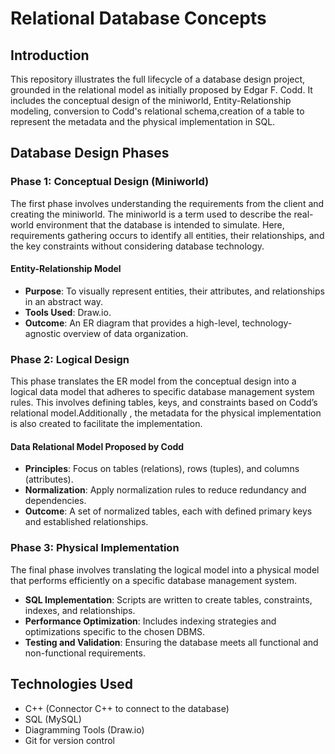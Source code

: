#  Relational Database Concepts

## Introduction
This repository illustrates the full lifecycle of a database design project, grounded in the relational model as initially proposed by Edgar F. Codd. It includes the conceptual design of the miniworld, Entity-Relationship modeling, conversion to Codd's relational schema,creation of a table to represent the metadata and the physical implementation in SQL.

## Database Design Phases

### Phase 1: Conceptual Design (Miniworld)
The first phase involves understanding the requirements from the client and creating the miniworld. The miniworld is a term used to describe the real-world environment that the database is intended to simulate. Here, requirements gathering occurs to identify all entities, their relationships, and the key constraints without considering database technology.

#### Entity-Relationship Model
- **Purpose**: To visually represent entities, their attributes, and relationships in an abstract way.
- **Tools Used**: Draw.io.
- **Outcome**: An ER diagram that provides a high-level, technology-agnostic overview of data organization.

### Phase 2: Logical Design
This phase translates the ER model from the conceptual design into a logical data model that adheres to specific database management system rules. This involves defining tables, keys, and constraints based on Codd’s relational model.Additionally , the metadata for the physical implementation is also created to facilitate the implementation.

#### Data Relational Model Proposed by Codd
- **Principles**: Focus on tables (relations), rows (tuples), and columns (attributes).
- **Normalization**: Apply normalization rules to reduce redundancy and dependencies.
- **Outcome**: A set of normalized tables, each with defined primary keys and established relationships.

### Phase 3: Physical Implementation
The final phase involves translating the logical model into a physical model that performs efficiently on a specific database management system.

- **SQL Implementation**: Scripts are written to create tables, constraints, indexes, and relationships.
- **Performance Optimization**: Includes indexing strategies and optimizations specific to the chosen DBMS.
- **Testing and Validation**: Ensuring the database meets all functional and non-functional requirements.

## Technologies Used
- C++ (Connector C++ to connect to the database)
- SQL (MySQL)
- Diagramming Tools (Draw.io)
- Git for version control

